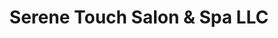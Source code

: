---
title: "Serene Touch Salon & Spa LLC"
url: /las-vegas/serene-touch-salon-and-spa-llc/
shop: beauty
---